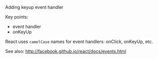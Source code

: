 Adding keyup event handler

Key points:

 - event handler
 - onKeyUp

React uses `camelCase` names for event handlers: onClick, onKeyUp, etc.

See also: http://facebook.github.io/react/docs/events.html
